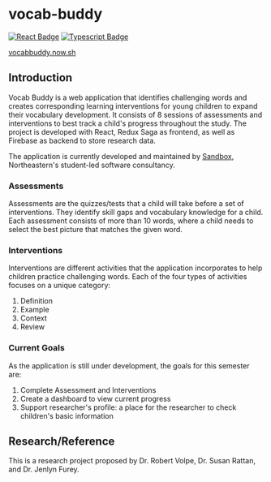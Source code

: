# vocab-buddy 
<a href="#"><img src="https://cdn.rawgit.com/aleen42/badges/master/src/react.svg" alt="React Badge"></a> <a href="#"><img src="https://cdn.rawgit.com/aleen42/badges/master/src/typescript.svg" alt="Typescript Badge"></a>

[vocabbuddy.now.sh](vocabbuddy.now.sh)
## Introduction
Vocab Buddy is a web application that identifies challenging words and creates corresponding learning interventions for young children to expand their vocabulary development. It consists of 8 sessions of assessments and interventions to best track a child's progress throughout the study. The project is developed with React, Redux Saga as frontend, as well as Firebase as backend to store research data.

The application is currently developed and maintained by [Sandbox](https://www.sandboxnu.com), Northeastern's student-led software consultancy.

### Assessments
Assessments are the quizzes/tests that a child will take before a set of interventions. They identify skill gaps and vocabulary knowledge for a child. Each assessment consists of more than 10 words, where a child needs to select the best picture that matches the given word.


### Interventions
Interventions are different activities that the application incorporates to help children practice challenging words. Each of the four types of activities focuses on a unique category:
1. Definition
2. Example
3. Context
4. Review

### Current Goals
As the application is still under development, the goals for this semester are:
1. Complete Assessment and Interventions
2. Create a dashboard to view current progress
3. Support researcher's profile: a place for the researcher to check children's basic information

## Research/Reference
This is a research project proposed by Dr. Robert Volpe, Dr. Susan Rattan, and Dr. Jenlyn Furey.

